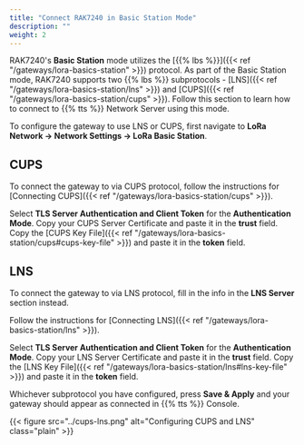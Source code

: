 ```yaml
---
title: "Connect RAK7240 in Basic Station Mode"
description: ""
weight: 2
---
```


RAK7240's **Basic Station** mode utilizes the [{{% lbs %}}]({{< ref "/gateways/lora-basics-station" >}}) protocol. As part of the Basic Station mode, RAK7240 supports two {{% lbs %}} subprotocols - [LNS]({{< ref "/gateways/lora-basics-station/lns" >}}) and [CUPS]({{< ref "/gateways/lora-basics-station/cups" >}}). Follow this section to learn how to connect to {{% tts %}} Network Server using this mode.

<!--more-->

To configure the gateway to use LNS or CUPS, first navigate to **LoRa Network &#8594; Network Settings &#8594; LoRa Basic Station**.

## CUPS

To connect the gateway to via CUPS protocol, follow the instructions for [Connecting CUPS]({{< ref "/gateways/lora-basics-station/cups" >}}).

Select **TLS Server Authentication and Client Token** for the **Authentication Mode**. Copy your CUPS Server Certificate and paste it in the **trust** field. Copy the [CUPS Key File]({{< ref "/gateways/lora-basics-station/cups#cups-key-file" >}}) and paste it in the **token** field. 

## LNS

To connect the gateway to via LNS protocol, fill in the info in the **LNS Server** section instead.

Follow the instructions for [Connecting LNS]({{< ref "/gateways/lora-basics-station/lns" >}}).

Select **TLS Server Authentication and Client Token** for the **Authentication Mode**. Copy your LNS Server Certificate and paste it in the **trust** field. Copy the [LNS Key File]({{< ref "/gateways/lora-basics-station/lns#lns-key-file" >}}) and paste it in the **token** field.

Whichever subprotocol you have configured, press **Save & Apply** and your gateway should appear as connected in {{% tts %}} Console. 

{{< figure src="../cups-lns.png" alt="Configuring CUPS and LNS" class="plain" >}}
